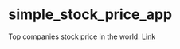 # simple_stock_price_app

Top companies stock price in the world. [Link](https://share.streamlit.io/austine316/simple_stock_price_app/main/google_stock.py)
